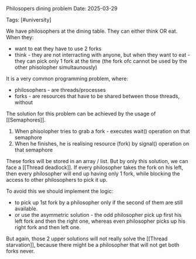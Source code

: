 Philosopers dining problem
Date: 2025-03-29



Tags:
[#university]


We have philosophers at the dining table. They can either think OR eat. When they:
- want to eat they have to use 2 forks 
- think - they are not interracting with anyone,
but when they want to eat - they can pick only 1 fork at the time (the fork ofc cannot be used by the other phisolopher simultaunously)



It is a very common programming problem, where:
- philosophers - are threads/processes
- forks - are resources that have to be shared between those threads, without 


The solution for this problem can be achieved by the usage of [[Semaphores]].

1. When phisolopher tries to grab a fork - executes wait() operation on that semaphore
2. When he finishes, he is realising resource (fork) by signal() operation on that semaphore

These forks will be stored in an array / list. But by only this solution, we can face a [[Thread deadlock]]. If every philosopher takes the fork on his left, then every philosopher will end up having only 1 fork, while blocking the access to other philosophers to pick it up.

To avoid this we should implement the logic:
- to pick up 1st fork by a philosopher only if the second of them are still available.
- or use the asymmetric solution - the odd philosopher pick up first his left fork and then the right one, whereas even philosopher picks up his right fork and then left one.

But again, those 2 upper solutions will not really solve the [[Thread starvation]], because there might be a philosopher that will not get both forks never.


